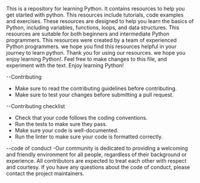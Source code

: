 This is a repository for learning Python.
It contains resources to help you get started with python.
This resources include tutorials, code examples and exercises.
These resources are designed to help you learn the basics of Python, including variables, functions, loops, and data structures.
This resources are suitable for both beginners and intermediate Python programmers.
This resources were created by a team of experienced Python programmers.
we hope you find this resources helpful in your journey to learn python.
Thank you for using our resources. we hope you enjoy learning Python!.
Feel free to make changes to this file, and experiment with the text. 
Enjoy learning Python!

--Contributing
- Make sure to read the contributing guidelines before contributing.
- Make sure to test your changes before submitting a pull request.

--Contributing checklist
- Check that your code follows the coding conventions.
- Run the tests to make sure they pass.
- Make sure your code is well-documented.
- Run the linter to make sure your code is formatted correctly.

--code of conduct
-Our community is dedicated to providing a welcoming and friendly environment for all people, regardless of their background or experience. All contributors are expected to treat each other with respect and courtesy. If you have any questions about the code of conduct, please contact the project maintainers.
